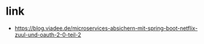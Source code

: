 # link
- https://blog.viadee.de/microservices-absichern-mit-spring-boot-netflix-zuul-und-oauth-2-0-teil-2
